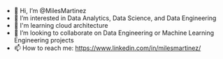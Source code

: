 - 👋 Hi, I’m @MilesMartinez
- 👀 I’m interested in Data Analytics, Data Science, and Data Engineering
- 🌱 I'm learning cloud architecture 
- 💞️ I’m looking to collaborate on Data Engineering or Machine Learning Engineering projects
- 📫 How to reach me: https://www.linkedin.com/in/milesmartinez/

<!---
MilesMartinez/MilesMartinez is a ✨ special ✨ repository because its `README.md` (this file) appears on your GitHub profile.
You can click the Preview link to take a look at your changes.
--->
